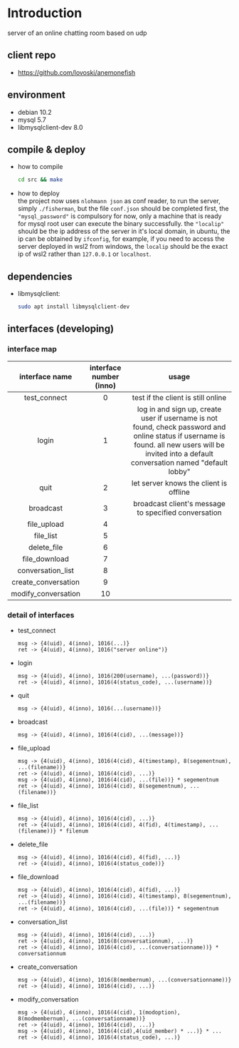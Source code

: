 # Introduction

server of an online chatting room based on udp

## client repo

- https://github.com/lovoski/anemonefish

## environment

- debian 10.2
- mysql 5.7
- libmysqlclient-dev 8.0

## compile & deploy
- how to compile
  ```bash
  cd src && make
  ```
- how to deploy<br>
  the project now uses `nlohmann json` as conf reader, to run the server, simply `./fisherman`, but the file `conf.json` should be completed first, the `"mysql_password"` is compulsory for now, only a machine that is ready for mysql root user can execute the binary successfully. the `"localip"` should be the ip address of the server in it's local domain, in ubuntu, the ip can be obtained by `ifconfig`, for example, if you need to access the server deployed in wsl2 from windows, the `localip` should be the exact ip of wsl2 rather than `127.0.0.1` or `localhost`.

## dependencies

- libmysqlclient:
  ```bash
  sudo apt install libmysqlclient-dev
  ```

## interfaces (developing)

### interface map

| interface name | interface number (inno) | usage |
| :------------: | :---------------------: | :-----: |
|test_connect|0|test if the client is still online|
|login|1|log in and sign up, create user if username is not found, check password and online status if username is found. all new users will be invited into a default conversation named "default lobby"|
|quit|2|let server knows the client is offline|
|broadcast|3|broadcast client's message to specified conversation|
|file_upload|4|  |
|file_list|5|  |
|delete_file|6|  |
|file_download|7|  |
|conversation_list|8|  |
|create_conversation|9|  |
|modify_conversation|10|  |

### detail of interfaces

- test_connect
  ```
  msg -> {4(uid), 4(inno), 1016(...)}
  ret -> {4(uid), 4(inno), 1016("server online")}
  ```
- login
  ```
  msg -> {4(uid), 4(inno), 1016(200(username), ...(password))}
  ret -> {4(uid), 4(inno), 1016(4(status_code), ...(username))}
  ```
- quit
  ```
  msg -> {4(uid), 4(inno), 1016(...(username))}
  ```
- broadcast
  ```
  msg -> {4(uid), 4(inno), 1016(4(cid), ...(message))}
  ```
- file_upload
  ```
  msg -> {4(uid), 4(inno), 1016(4(cid), 4(timestamp), 8(segementnum), ...(filename))}
  ret -> {4(uid), 4(inno), 1016(4(cid), ...)}
  msg -> {4(uid), 4(inno), 1016(4(cid), ...(file))} * segementnum
  ret -> {4(uid), 4(inno), 1016(4(cid), 8(segementnum), ...(filename))}
  ```
- file_list
  ```
  msg -> {4(uid), 4(inno), 1016(4(cid), ...)}
  ret -> {4(uid), 4(inno), 1016(4(cid), 4(fid), 4(timestamp), ...(filename))} * filenum
  ```
- delete_file
  ```
  msg -> {4(uid), 4(inno), 1016(4(cid), 4(fid), ...)}
  ret -> {4(uid), 4(inno), 1016(4(status_code))}
  ```
- file_download
  ```
  msg -> {4(uid), 4(inno), 1016(4(cid), 4(fid), ...)}
  ret -> {4(uid), 4(inno), 1016(4(cid), 4(timestamp), 8(segementnum), ...(filename))}
  ret -> {4(uid), 4(inno), 1016(4(cid), ...(file))} * segementnum
  ```
- conversation_list
  ```
  msg -> {4(uid), 4(inno), 1016(4(cid), ...)}
  ret -> {4(uid), 4(inno), 1016(8(conversationnum), ...)}
  ret -> {4(uid), 4(inno), 1016(4(cid), ...(conversationname))} * conversationnum
  ```
- create_conversation
  ```
  msg -> {4(uid), 4(inno), 1016(8(membernum), ...(conversationname))}
  ret -> {4(uid), 4(inno), 1016(4(cid), ...)}
  ```
- modify_conversation
  ```
  msg -> {4(uid), 4(inno), 1016(4(cid), 1(modoption), 8(modmembernum), ...(conversationname))}
  ret -> {4(uid), 4(inno), 1016(4(cid), ...)}
  msg -> {4(uid), 4(inno), 1016(4(cid),4(uid_member) * ...)} * ...
  ret -> {4(uid), 4(inno), 1016(4(status_code), ...)}
  ```
